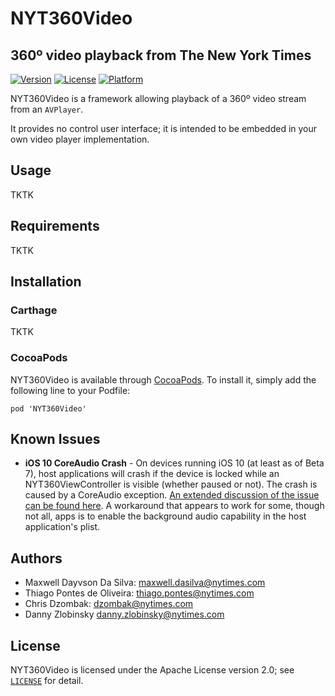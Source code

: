 # NYT360Video
## 360º video playback from The New York Times

[![Version](https://img.shields.io/cocoapods/v/NYT360Video.svg?style=flat)](http://cocoapods.org/pods/NYT360Video)
[![License](https://img.shields.io/cocoapods/l/NYT360Video.svg?style=flat)](http://cocoapods.org/pods/NYT360Video)
[![Platform](https://img.shields.io/cocoapods/p/NYT360Video.svg?style=flat)](http://cocoapods.org/pods/NYT360Video)

NYT360Video is a framework allowing playback of a 360º video stream from an `AVPlayer`.

It provides no control user interface; it is intended to be embedded in your own video player implementation.

## Usage

TKTK

## Requirements

TKTK

## Installation

### Carthage

TKTK

### CocoaPods

NYT360Video is available through [CocoaPods](http://cocoapods.org). To install it, simply add the following line to your Podfile:

```
pod 'NYT360Video'
```

## Known Issues

- **iOS 10 CoreAudio Crash** - On devices running iOS 10 (at least as of Beta 7), host applications will crash if the device is locked while an NYT360ViewController is visible (whether paused or not). The crash is caused by a CoreAudio exception. [An extended discussion of the issue can be found here](https://github.com/nytm/ios-360-videos/issues/37). A workaround that appears to work for some, though not all, apps is to enable the background audio capability in the host application's plist.

## Authors

- Maxwell Dayvson Da Silva: <maxwell.dasilva@nytimes.com>
- Thiago Pontes de Oliveira: <thiago.pontes@nytimes.com>
- Chris Dzombak: <dzombak@nytimes.com>
- Danny Zlobinsky <danny.zlobinsky@nytimes.com>

## License

NYT360Video is licensed under the Apache License version 2.0; see [`LICENSE`](LICENSE) for detail.

